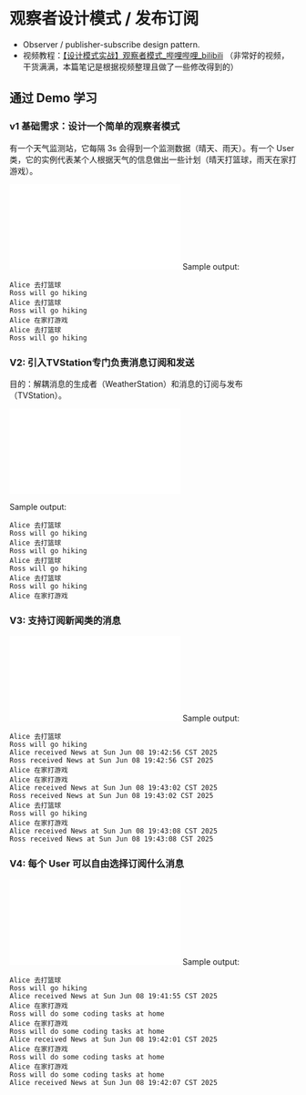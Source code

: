 # 观察者设计模式 / 发布订阅

- Observer / publisher-subscribe design pattern.
- 视频教程：[【设计模式实战】观察者模式_哔哩哔哩_bilibili](https://www.bilibili.com/video/BV1QXEnzGEg6?spm_id_from=333.788.videopod.sections&vd_source=3b4e5325419175ea5ebf5c16e5e29278)  （非常好的视频，干货满满，本篇笔记是根据视频整理且做了一些修改得到的）

## 通过 Demo 学习

### v1 基础需求：设计一个简单的观察者模式

有一个天气监测站，它每隔 3s 会得到一个监测数据（晴天、雨天）。有一个 User 类，它的实例代表某个人根据天气的信息做出一些计划（晴天打篮球，雨天在家打游戏）。

![代码 1](ObserverV1.java)
Sample output:
```
Alice 去打篮球
Ross will go hiking
Alice 去打篮球
Ross will go hiking
Alice 在家打游戏
Alice 去打篮球
Ross will go hiking
```
### V2: 引入TVStation专门负责消息订阅和发送
目的：解耦消息的生成者（WeatherStation）和消息的订阅与发布（TVStation）。

![ObserverV2](ObserverV2.java)

Sample output:
```
Alice 去打篮球
Ross will go hiking
Alice 去打篮球
Ross will go hiking
Alice 去打篮球
Ross will go hiking
Alice 去打篮球
Ross will go hiking
Alice 在家打游戏
```

### V3: 支持订阅新闻类的消息

![ObserverV3](ObserverV3.java)
Sample output:
```
Alice 去打篮球
Ross will go hiking
Alice received News at Sun Jun 08 19:42:56 CST 2025
Ross received News at Sun Jun 08 19:42:56 CST 2025
Alice 在家打游戏
Alice 在家打游戏
Alice received News at Sun Jun 08 19:43:02 CST 2025
Ross received News at Sun Jun 08 19:43:02 CST 2025
Alice 去打篮球
Ross will go hiking
Alice 在家打游戏
Alice received News at Sun Jun 08 19:43:08 CST 2025
Ross received News at Sun Jun 08 19:43:08 CST 2025
```

### V4: 每个 User 可以自由选择订阅什么消息
![ObserverV4](ObserverV4.java)
Sample output:
```
Alice 去打篮球
Ross will go hiking
Alice received News at Sun Jun 08 19:41:55 CST 2025
Alice 在家打游戏
Ross will do some coding tasks at home
Alice 在家打游戏
Ross will do some coding tasks at home
Alice received News at Sun Jun 08 19:42:01 CST 2025
Alice 在家打游戏
Ross will do some coding tasks at home
Alice 在家打游戏
Ross will do some coding tasks at home
Alice received News at Sun Jun 08 19:42:07 CST 2025
```
